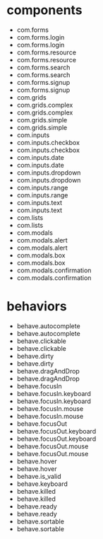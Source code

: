 <h1>components</h1><ul><li>com.forms</li><li>com.forms.login</li><li>com.forms.login</li><li>com.forms.resource</li><li>com.forms.resource</li><li>com.forms.search</li><li>com.forms.search</li><li>com.forms.signup</li><li>com.forms.signup</li><li>com.grids</li><li>com.grids.complex</li><li>com.grids.complex</li><li>com.grids.simple</li><li>com.grids.simple</li><li>com.inputs</li><li>com.inputs.checkbox</li><li>com.inputs.checkbox</li><li>com.inputs.date</li><li>com.inputs.date</li><li>com.inputs.dropdown</li><li>com.inputs.dropdown</li><li>com.inputs.range</li><li>com.inputs.range</li><li>com.inputs.text</li><li>com.inputs.text</li><li>com.lists</li><li>com.lists</li><li>com.modals</li><li>com.modals.alert</li><li>com.modals.alert</li><li>com.modals.box</li><li>com.modals.box</li><li>com.modals.confirmation</li><li>com.modals.confirmation</li></ul><h1>behaviors</h1><ul><li>behave.autocomplete</li><li>behave.autocomplete</li><li>behave.clickable</li><li>behave.clickable</li><li>behave.dirty</li><li>behave.dirty</li><li>behave.dragAndDrop</li><li>behave.dragAndDrop</li><li>behave.focusIn</li><li>behave.focusIn.keyboard</li><li>behave.focusIn.keyboard</li><li>behave.focusIn.mouse</li><li>behave.focusIn.mouse</li><li>behave.focusOut</li><li>behave.focusOut.keyboard</li><li>behave.focusOut.keyboard</li><li>behave.focusOut.mouse</li><li>behave.focusOut.mouse</li><li>behave.hover</li><li>behave.hover</li><li>behave.is_valid</li><li>behave.keyboard</li><li>behave.killed</li><li>behave.killed</li><li>behave.ready</li><li>behave.ready</li><li>behave.sortable</li><li>behave.sortable</li></ul>